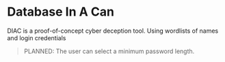 # Database In A Can

DIAC is a proof-of-concept cyber deception tool. Using wordlists of names and login credentials

>PLANNED: The user can select a minimum password length.
